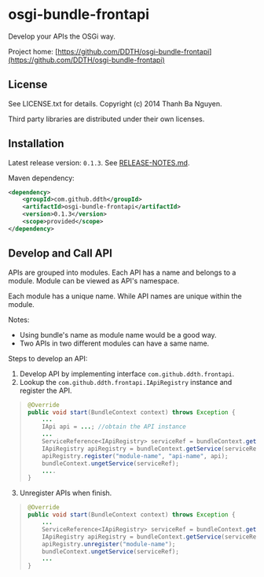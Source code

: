 osgi-bundle-frontapi
====================

Develop your APIs the OSGi way.

Project home:
[https://github.com/DDTH/osgi-bundle-frontapi](https://github.com/DDTH/osgi-bundle-frontapi)


## License ##

See LICENSE.txt for details. Copyright (c) 2014 Thanh Ba Nguyen.

Third party libraries are distributed under their own licenses.


## Installation #

Latest release version: `0.1.3`. See [RELEASE-NOTES.md](RELEASE-NOTES.md).

Maven dependency:

```xml
<dependency>
	<groupId>com.github.ddth</groupId>
	<artifactId>osgi-bundle-frontapi</artifactId>
	<version>0.1.3</version>
	<scope>provided</scope>
</dependency>
```


## Develop and Call API ##

APIs are grouped into modules. Each API has a name and belongs to a module. Module can be viewed as API's namespace.

Each module has a unique name. While API names are unique within the module.

Notes:

- Using bundle's name as module name would be a good way.
- Two APIs in two different modules can have a same name.

Steps to develop an API:

1. Develop API by implementing interface `com.github.ddth.frontapi`.
2. Lookup the `com.github.ddth.frontapi.IApiRegistry` instance and register the API.
> ```java
> @Override
> public void start(BundleContext context) throws Exception {
>     ...
>     IApi api = ...; //obtain the API instance
>     ...
>     ServiceReference<IApiRegistry> serviceRef = bundleContext.getServiceReference(IApiRegistry.class);
>     IApiRegistry apiRegistry = bundleContext.getService(serviceRef);
>     apiRegistry.register("module-name", "api-name", api);
>     bundleContext.ungetService(serviceRef);
>     ....
> }
> ```
3. Unregister APIs when finish.
> ```java
> @Override
> public void start(BundleContext context) throws Exception {
>     ...
>     ServiceReference<IApiRegistry> serviceRef = bundleContext.getServiceReference(IApiRegistry.class);
>     IApiRegistry apiRegistry = bundleContext.getService(serviceRef);
>     apiRegistry.unregister("module-name");
>     bundleContext.ungetService(serviceRef);
>     ...
> }
> ```